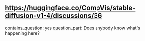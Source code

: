 ## https://huggingface.co/CompVis/stable-diffusion-v1-4/discussions/36

contains_question: yes
question_part: Does anybody know what's happening here?